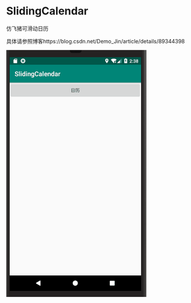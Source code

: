 # SlidingCalendar
仿飞猪可滑动日历

具体请参照博客https://blog.csdn.net/Demo_Jin/article/details/89344398

![](https://github.com/UncleQing/SlidingCalendar/blob/master/app/src/main/res/raw/show.gif)
